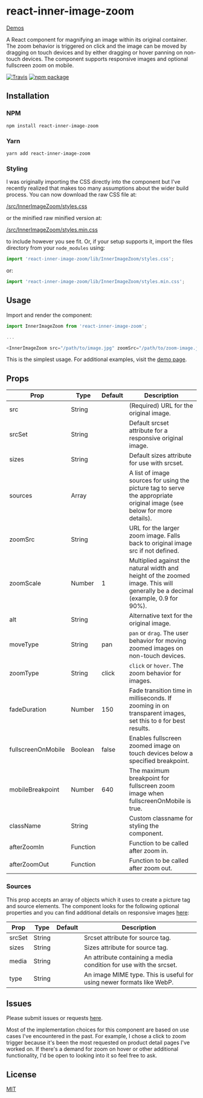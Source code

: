 # react-inner-image-zoom

[Demos](https://laurenashpole.github.io/react-inner-image-zoom)

A React component for magnifying an image within its original container. The zoom behavior is triggered on click and the image can be moved by dragging on touch devices and by either dragging or hover panning on non-touch devices. The component supports responsive images and optional fullscreen zoom on mobile.

[![Travis][build-badge]][build]
[![npm package][npm-badge]][npm]

## Installation

### NPM
```
npm install react-inner-image-zoom
```

### Yarn
```
yarn add react-inner-image-zoom
```

### Styling

I was originally importing the CSS directly into the component but I've recently realized that makes too many assumptions about the wider build process. You can now download the raw CSS file at:

[/src/InnerImageZoom/styles.css](https://raw.githubusercontent.com/laurenashpole/react-inner-image-zoom/master/src/InnerImageZoom/styles.css)

or the minified raw minified version at:

[/src/InnerImageZoom/styles.min.css](https://raw.githubusercontent.com/laurenashpole/react-inner-image-zoom/master/src/InnerImageZoom/styles.min.css)

to include however you see fit. Or, if your setup supports it, import the files directory from your `node_modules` using:

```javascript
import 'react-inner-image-zoom/lib/InnerImageZoom/styles.css';
```

or:

```javascript
import 'react-inner-image-zoom/lib/InnerImageZoom/styles.min.css';
```

## Usage

Import and render the component:
```javascript
import InnerImageZoom from 'react-inner-image-zoom';

...

<InnerImageZoom src="/path/to/image.jpg" zoomSrc="/path/to/zoom-image.jpg" />
```

This is the simplest usage. For additional examples, visit the [demo page](https://laurenashpole.github.io/react-inner-image-zoom).


## Props

Prop | Type | Default | Description
--- | --- | --- | ---
src | String | | (Required) URL for the original image.
srcSet | String | | Default srcset attribute for a responsive original image.
sizes | String | | Default sizes attribute for use with srcset.
sources | Array | | A list of image sources for using the picture tag to serve the appropriate original image (see below for more details).
zoomSrc | String | | URL for the larger zoom image. Falls back to original image src if not defined.
zoomScale | Number | 1 | Multiplied against the natural width and height of the zoomed image. This will generally be a decimal (example, 0.9 for 90%).
alt | String | | Alternative text for the original image.
moveType | String | pan | `pan` or `drag`. The user behavior for moving zoomed images on non-touch devices.
zoomType | String | click | `click` or `hover`. The zoom behavior for images.
fadeDuration | Number | 150 | Fade transition time in milliseconds. If zooming in on transparent images, set this to `0` for best results.
fullscreenOnMobile | Boolean | false | Enables fullscreen zoomed image on touch devices below a specified breakpoint.
mobileBreakpoint | Number | 640 | The maximum breakpoint for fullscreen zoom image when fullscreenOnMobile is true.
className | String | | Custom classname for styling the component.
afterZoomIn | Function | | Function to be called after zoom in.
afterZoomOut | Function | | Function to be called after zoom out.

### Sources

This prop accepts an array of objects which it uses to create a picture tag and source elements. The component looks for the following optional properties and you can find additional details on responsive images [here](https://developer.mozilla.org/en-US/docs/Learn/HTML/Multimedia_and_embedding/Responsive_images):

Prop | Type | Default | Description
--- | --- | --- | ---
srcSet | String | | Srcset attribute for source tag.
sizes | String | | Sizes attribute for source tag.
media | String | | An attribute containing a media condition for use with the srcset.
type | String | | An image MIME type. This is useful for using newer formats like WebP.

## Issues

Please submit issues or requests [here](https://github.com/laurenashpole/react-inner-image-zoom/issues).

Most of the implementation choices for this component are based on use cases I've encountered in the past. For example, I chose a click to zoom trigger because it's been the most requested on product detail pages I've worked on. If there's a demand for zoom on hover or other additional functionality, I'd be open to looking into it so feel free to ask.

## License

[MIT](https://github.com/laurenashpole/react-inner-image-zoom/blob/master/LICENSE)

[build-badge]: https://travis-ci.org/laurenashpole/react-inner-image-zoom.svg?branch=master
[build]: https://travis-ci.org/laurenashpole/react-inner-image-zoom

[npm-badge]: http://img.shields.io/npm/v/react-inner-image-zoom.svg?style=flat
[npm]: https://www.npmjs.com/package/react-inner-image-zoom
